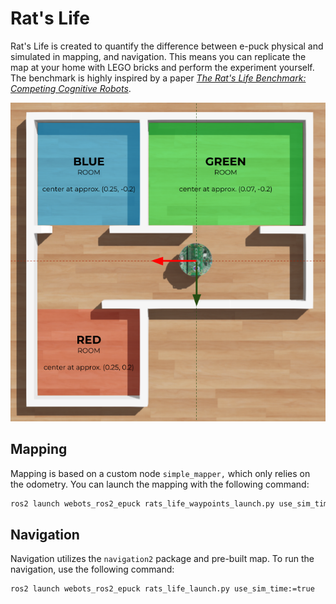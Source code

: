 # Rat's Life

Rat's Life is created to quantify the difference between e-puck physical and simulated in mapping, and navigation.
This means you can replicate the map at your home with LEGO bricks and perform the experiment yourself.
The benchmark is highly inspired by a paper [_The Rat's Life Benchmark: Competing Cognitive Robots_](http://www.vernon.eu/euCognition/NA045-3/PerMIS08_SS1-OMichel.pdf).

![Webots Map](./assets/map_webots.png)


## Mapping
Mapping is based on a custom node `simple_mapper,` which only relies on the odometry.
You can launch the mapping with the following command:
```bash
ros2 launch webots_ros2_epuck rats_life_waypoints_launch.py use_sim_time:=true
```

## Navigation
Navigation utilizes the `navigation2` package and pre-built map.
To run the navigation, use the following command:
```bash
ros2 launch webots_ros2_epuck rats_life_launch.py use_sim_time:=true
```
